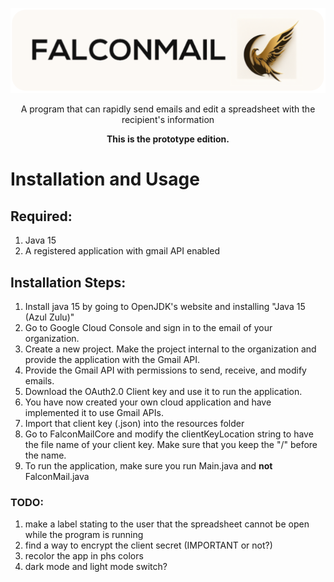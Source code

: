 <div align="center">

![FalconMail Logo (2).png](src%2Fmain%2Fjava%2Fcom%2Fcompany%2Fother%2FFalconMail%20Logo%20%282%29.png)

A program that can rapidly send emails and edit a spreadsheet with the recipient's information

**This is the prototype edition.**
</div>

# Installation and Usage
## Required:
1) Java 15
2) A registered application with gmail API enabled

## Installation Steps:
1) Install java 15 by going to OpenJDK's website and installing "Java 15 (Azul Zulu)"
2) Go to Google Cloud Console and sign in to the email of your organization.
3) Create a new project. Make the project internal to the organization and provide the application with the Gmail API.
4) Provide the Gmail API with permissions to send, receive, and modify emails.
5) Download the OAuth2.0 Client key and use it to run the application.
6) You have now created your own cloud application and have implemented it to use Gmail APIs. 
7) Import that client key (.json) into the resources folder
8) Go to FalconMailCore and modify the clientKeyLocation string to have the file name of your client key. Make sure that you keep the "/" before the name.
9) To run the application, make sure you run Main.java and **not** FalconMail.java

### TODO:
1) make a label stating to the user that the spreadsheet cannot be open while the program is running
2) find a way to encrypt the client secret (IMPORTANT or not?)
3) recolor the app in phs colors
4) dark mode and light mode switch?
